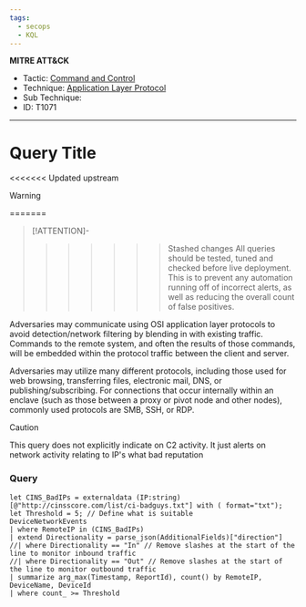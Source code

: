 ```yaml
---
tags:
  - secops
  - KQL
---
```

**MITRE ATT&CK**
- Tactic: [Command and Control](https://attack.mitre.org/tactics/TA0011/)
- Technique: [Application Layer Protocol](https://attack.mitre.org/techniques/T1071)
- Sub Technique: 
- ID: T1071
---
# Query Title

<<<<<<< Updated upstream
>[!WARNING]
=======
>[!ATTENTION]-
>>>>>>> Stashed changes
> All queries should be tested, tuned and checked before live deployment. This is to prevent any automation running off of incorrect alerts, as well as reducing the overall count of false positives.

Adversaries may communicate using OSI application layer protocols to avoid detection/network filtering by blending in with existing traffic. Commands to the remote system, and often the results of those commands, will be embedded within the protocol traffic between the client and server.

Adversaries may utilize many different protocols, including those used for web browsing, transferring files, electronic mail, DNS, or publishing/subscribing. For connections that occur internally within an enclave (such as those between a proxy or pivot node and other nodes), commonly used protocols are SMB, SSH, or RDP.

>[!caution]
>This query does not explicitly indicate on C2 activity. It just alerts on network activity relating to IP's what bad reputation

### Query 

```kusto
let CINS_BadIPs = externaldata (IP:string)[@"http://cinsscore.com/list/ci-badguys.txt"] with ( format="txt"); 
let Threshold = 5; // Define what is suitable 
DeviceNetworkEvents
| where RemoteIP in (CINS_BadIPs) 
| extend Directionality = parse_json(AdditionalFields)["direction"] 
//| where Directionality == "In" // Remove slashes at the start of the line to monitor inbound traffic 
//| where Directionality == "Out" // Remove slashes at the start of the line to monitor outbound traffic 
| summarize arg_max(Timestamp, ReportId), count() by RemoteIP, DeviceName, DeviceId
| where count_ >= Threshold
```

